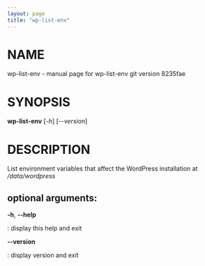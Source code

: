 ```yaml
---
layout: page
title: "wp-list-env"
---
```



NAME
====

wp-list-env - manual page for wp-list-env git version 8235fae

SYNOPSIS
========

**wp-list-env** \[*-h*\] \[*\--version*\]

DESCRIPTION
===========

List environment variables that affect the WordPress installation at
*/data/wordpress*

optional arguments:
-------------------

**-h**, **\--help**

:   display this help and exit

**\--version**

:   display version and exit
